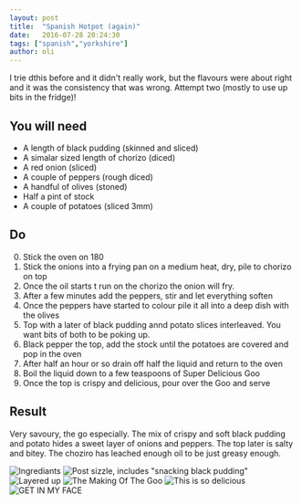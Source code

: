 ```yaml
---
layout: post
title:  "Spanish Hotpot (again)"
date:   2016-07-28 20:24:30
tags: ["spanish","yorkshire"]
author: oli
---
```


I trie dthis before and it didn't really work, but the flavours were about right and it was the consistency that was wrong.  Attempt two (mostly to use up bits in the fridge)!

## You will need

* A length of black pudding (skinned and sliced)
* A simalar sized length of chorizo (diced)
* A red onion (sliced)
* A couple of peppers (rough diced)
* A handful of olives (stoned)
* Half a pint of stock 
* A couple of potatoes (sliced 3mm)



## Do

0. Stick the oven on 180
1. Stick the onions into a frying pan on a medium heat, dry, pile to chorizo on top
2. Once the oil starts t run on the chorizo the onion will fry.
3. After a few minutes add the peppers, stir and let everything soften
4. Once the peppers have started to colour pile it all into a deep dish with the olives
5. Top with a later of black pudding annd potato slices interleaved. You want bits of both to be poking up.
6. Black pepper the top, add the stock until the potatoes are covered and pop in the oven
7. After half an hour or so drain off half the liquid and return to the oven
8. Boil the liquid down to a few teaspoons of Super Delicious Goo
9. Once the top is crispy and delicious, pour over the Goo and serve


## Result

Very savoury, the go especially.  The mix of crispy and soft black pudding and potato hides a sweet layer of onions and peppers.  The top later is salty and bitey.  The choziro has leached enough oil to be just greasy enough.

![Ingrediants](/images/blog/spanish-hotpot-again/spanish-hotpot-again-1.jpg)
![Post sizzle, includes "snacking black pudding"](/images/blog/spanish-hotpot-again/spanish-hotpot-again-2.jpg)
![Layered up](/images/blog/spanish-hotpot-again/spanish-hotpot-again-3.jpg)
![The Making Of The Goo](/images/blog/spanish-hotpot-again/spanish-hotpot-again-4.jpg)
![This is so delicious](/images/blog/spanish-hotpot-again/spanish-hotpot-again-5.jpg)
![GET IN MY FACE](/images/blog/spanish-hotpot-again/spanish-hotpot-again-6.jpg)
